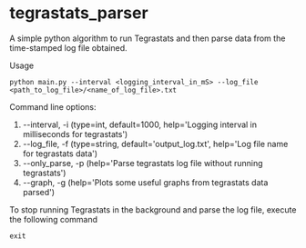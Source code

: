 # tegrastats_parser

A simple python algorithm to run Tegrastats and then parse data from the time-stamped log file obtained.

Usage
```
python main.py --interval <logging_interval_in_mS> --log_file <path_to_log_file>/<name_of_log_file>.txt
```
Command line options:
1. --interval, -i   (type=int, default=1000, help='Logging interval in milliseconds for tegrastats')
2. --log_file, -f   (type=string, default='output_log.txt', help='Log file name for tegrastats data')
3. --only_parse, -p (help='Parse tegrastats log file without running tegrastats')
4. --graph, -g      (help='Plots some useful graphs from tegrastats data parsed')

To stop running Tegrastats in the background and parse the log file, execute the following command
```
exit
```

